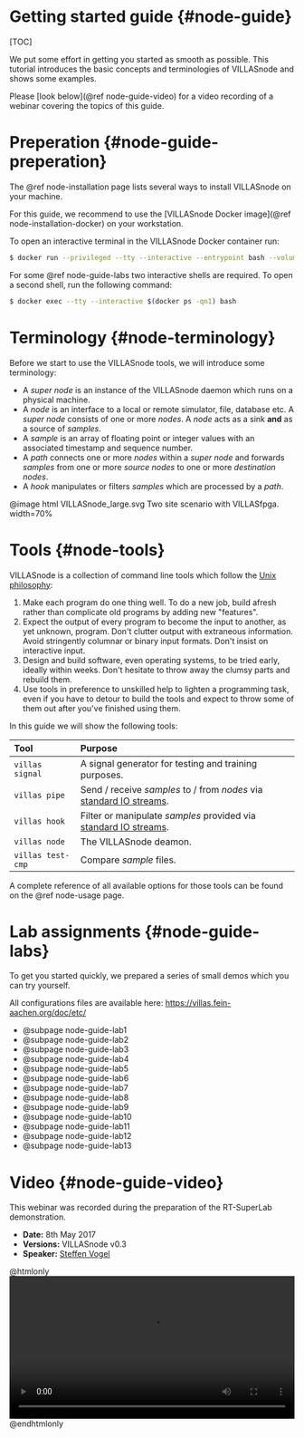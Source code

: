# Getting started guide {#node-guide}

[TOC]

We put some effort in getting you started as smooth as possible.
This tutorial introduces the basic concepts and terminologies of VILLASnode and shows some examples.

Please [look below](@ref node-guide-video) for a video recording of a webinar covering the topics of this guide.

# Preperation {#node-guide-preperation}

The @ref node-installation page lists several ways to install VILLASnode on your machine.

For this guide, we recommend to use the [VILLASnode Docker image](@ref node-installation-docker) on your workstation.

To open an interactive terminal in the VILLASnode Docker container run:

```bash
$ docker run --privileged --tty --interactive --entrypoint bash --volume C:\path\to\configs:/configs -p 80:80 villas/node
```

For some @ref node-guide-labs two interactive shells are required. To open a second shell, run the following command:

```bash
$ docker exec --tty --interactive $(docker ps -qn1) bash
```

# Terminology {#node-terminology}

Before we start to use the VILLASnode tools, we will introduce some terminology:

- A _super node_ is an instance of the VILLASnode daemon which runs on a physical machine.
- A _node_ is an interface to a local or remote simulator, file, database etc. A _super node_ consists of one or more _nodes_. A _node_ acts as a sink **and** as a source of _samples_.
- A _sample_ is an array of floating point or integer values with an associated timestamp and sequence number.
- A _path_ connects one or more _nodes_ within a _super node_ and forwards _samples_ from one or more _source nodes_ to one or more _destination nodes_.
- A _hook_ manipulates or filters _samples_ which are processed by a _path_.

@image html VILLASnode_large.svg Two site scenario with VILLASfpga. width=70%

# Tools {#node-tools}

VILLASnode is a collection of command line tools which follow the [Unix philosophy](https://en.wikipedia.org/wiki/Unix_philosophy):

1. Make each program do one thing well. To do a new job, build afresh rather than complicate old programs by adding new "features".
2. Expect the output of every program to become the input to another, as yet unknown, program. Don't clutter output with extraneous information. Avoid stringently columnar or binary input formats. Don't insist on interactive input.
3. Design and build software, even operating systems, to be tried early, ideally within weeks. Don't hesitate to throw away the clumsy parts and rebuild them.
4. Use tools in preference to unskilled help to lighten a programming task, even if you have to detour to build the tools and expect to throw some of them out after you've finished using them.

In this guide we will show the following tools:

| Tool			| Purpose |
| :----			| :---- |
| `villas signal`	| A signal generator for testing and training purposes. |
| `villas pipe`		| Send / receive _samples_ to / from _nodes_ via [standard IO streams](https://en.wikipedia.org/wiki/Standard_streams). |
| `villas hook`		| Filter or manipulate _samples_ provided via [standard IO streams](https://en.wikipedia.org/wiki/Standard_streams). |
| `villas node`		| The VILLASnode deamon. |
| `villas test-cmp` 	| Compare _sample_ files. |

A complete reference of all available options for those tools can be found on the @ref node-usage page.

# Lab assignments {#node-guide-labs}

To get you started quickly, we prepared a series of small demos which you can try yourself.

All configurations files are available here: <https://villas.fein-aachen.org/doc/etc/>

- @subpage node-guide-lab1
- @subpage node-guide-lab2
- @subpage node-guide-lab3
- @subpage node-guide-lab4
- @subpage node-guide-lab5
- @subpage node-guide-lab6
- @subpage node-guide-lab7
- @subpage node-guide-lab8
- @subpage node-guide-lab9
- @subpage node-guide-lab10
- @subpage node-guide-lab11
- @subpage node-guide-lab12
- @subpage node-guide-lab13

# Video {#node-guide-video}

This webinar was recorded during the preparation of the RT-SuperLab demonstration.

- **Date:** 8th May 2017
- **Versions:** VILLASnode v0.3
- **Speaker:** [Steffen Vogel](mailto:stvogel@eonerc.rwth-aachen.de)

@htmlonly
<video controls width="100%" align="center">
	<source src="recordings/video/VILLASnode_Webinar_2017_05_08.mp4" type="video/mp4">
</video>
@endhtmlonly
